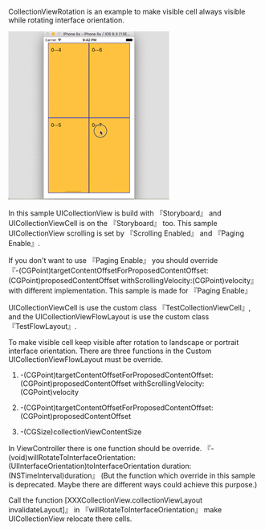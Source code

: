 CollectionViewRotation is an example to make visible cell always visible while rotating interface orientation.

<img src="https://raw.githubusercontent.com/bcbod2002/CollectionViewRotationTest/master/CollectionViewRotate.gif">

In this sample UICollectionView is build with 『Storyboard』 and UICollectionViewCell is on the 『Storyboard』 too. This sample UICollectionView scrolling is set by 『Scrolling Enabled』 and 『Paging Enable』. 

If you don't want to use 『Paging Enable』 you should override <br>
『-(CGPoint)targetContentOffsetForProposedContentOffset:(CGPoint)proposedContentOffset withScrollingVelocity:(CGPoint)velocity』 with different implementation. This sample is made for 『Paging Enable』

UICollectionViewCell is use the custom class 『TestCollectionViewCell』, and the UICollectionViewFlowLayout is use the custom class 『TestFlowLayout』.

To make visible cell keep visible after rotation to landscape or portrait interface orientation. There are three functions in the Custom UICollectionViewFlowLayout must be override.

1. -(CGPoint)targetContentOffsetForProposedContentOffset:(CGPoint)proposedContentOffset withScrollingVelocity:(CGPoint)velocity

2. -(CGPoint)targetContentOffsetForProposedContentOffset:(CGPoint)proposedContentOffset

3. -(CGSize)collectionViewContentSize

In ViewController there is one function should be override. 
『-(void)willRotateToInterfaceOrientation:(UIInterfaceOrientation)toInterfaceOrientation duration:(NSTimeInterval)duration』
(But the function which override in this sample is deprecated. Maybe there are different ways could achieve this purpose.)

Call the function [XXXCollectionView.collectionViewLayout invalidateLayout]』 in 『willRotateToInterfaceOrientation』 make UICollectionView relocate there cells.
